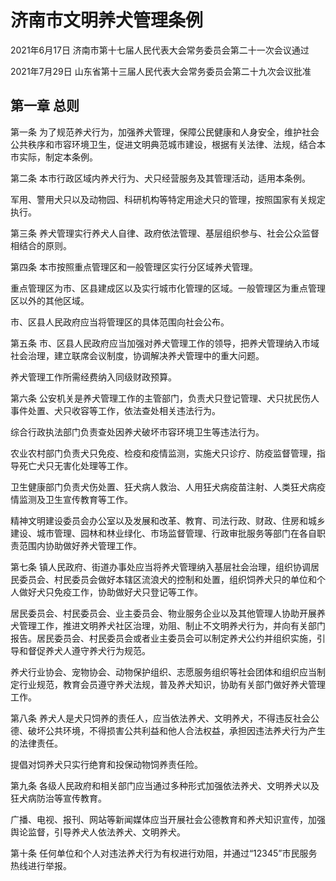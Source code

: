 # 济南市文明养犬管理条例

2021年6月17日 济南市第十七届人民代表大会常务委员会第二十一次会议通过

2021年7月29日 山东省第十三届人民代表大会常务委员会第二十九次会议批准

<!-- INFO END -->

## 第一章  总则

第一条 为了规范养犬行为，加强养犬管理，保障公民健康和人身安全，维护社会公共秩序和市容环境卫生，促进文明典范城市建设，根据有关法律、法规，结合本市实际，制定本条例。

第二条 本市行政区域内养犬行为、犬只经营服务及其管理活动，适用本条例。

军用、警用犬只以及动物园、科研机构等特定用途犬只的管理，按照国家有关规定执行。

第三条 养犬管理实行养犬人自律、政府依法管理、基层组织参与、社会公众监督相结合的原则。

第四条 本市按照重点管理区和一般管理区实行分区域养犬管理。

重点管理区为市、区县建成区以及实行城市化管理的区域。一般管理区为重点管理区以外的其他区域。

市、区县人民政府应当将管理区的具体范围向社会公布。

第五条 市、区县人民政府应当加强对养犬管理工作的领导，把养犬管理纳入市域社会治理，建立联席会议制度，协调解决养犬管理中的重大问题。

养犬管理工作所需经费纳入同级财政预算。

第六条 公安机关是养犬管理工作的主管部门，负责犬只登记管理、犬只扰民伤人事件处置、犬只收容等工作，依法查处相关违法行为。

综合行政执法部门负责查处因养犬破坏市容环境卫生等违法行为。

农业农村部门负责犬只免疫、检疫和疫情监测，实施犬只诊疗、防疫监督管理，指导死亡犬只无害化处理等工作。

卫生健康部门负责犬伤处置、狂犬病人救治、人用狂犬病疫苗注射、人类狂犬病疫情监测及卫生宣传教育等工作。

精神文明建设委员会办公室以及发展和改革、教育、司法行政、财政、住房和城乡建设、城市管理、园林和林业绿化、市场监督管理、行政审批服务等部门在各自职责范围内协助做好养犬管理工作。

第七条 镇人民政府、街道办事处应当将养犬管理纳入基层社会治理，组织协调居民委员会、村民委员会做好本辖区流浪犬的控制和处置，组织饲养犬只的单位和个人做好犬只免疫工作，协助做好犬只登记等工作。

居民委员会、村民委员会、业主委员会、物业服务企业以及其他管理人协助开展养犬管理工作，推进文明养犬社区治理，劝阻、制止不文明养犬行为，并向有关部门报告。居民委员会、村民委员会或者业主委员会可以制定养犬公约并组织实施，引导和督促养犬人遵守养犬行为规范。

养犬行业协会、宠物协会、动物保护组织、志愿服务组织等社会团体和组织应当制定行业规范，教育会员遵守养犬法规，普及养犬知识，协助有关部门做好养犬管理工作。

第八条 养犬人是犬只饲养的责任人，应当依法养犬、文明养犬，不得违反社会公德、破坏公共环境，不得损害公共利益和他人合法权益，承担因违法养犬行为产生的法律责任。

提倡对饲养犬只实行绝育和投保动物饲养责任险。

第九条 各级人民政府和相关部门应当通过多种形式加强依法养犬、文明养犬以及狂犬病防治等宣传教育。

广播、电视、报刊、网站等新闻媒体应当开展社会公德教育和养犬知识宣传，加强舆论监督，引导养犬人依法养犬、文明养犬。

第十条 任何单位和个人对违法养犬行为有权进行劝阻，并通过“12345”市民服务热线进行举报。

